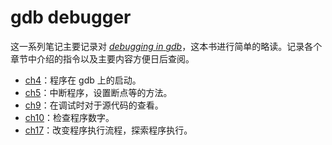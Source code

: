 # gdb debugger

这一系列笔记主要记录对 [_debugging_ _in_ _gdb_](https://sourceware.org/gdb/current/onlinedocs/gdb.html/index.html#SEC_Contents)，这本书进行简单的略读。记录各个章节中介绍的指令以及主要内容方便日后查阅。

- [ch4](./ch4)：程序在 gdb 上的启动。
- [ch5](./ch5)：中断程序，设置断点等的方法。
- [ch9](./ch9)：在调试时对于源代码的查看。
- [ch10](./ch10)：检查程序数字。
- [ch17](./ch17)：改变程序执行流程，探索程序执行。
